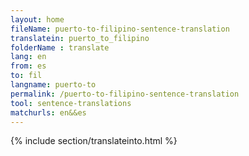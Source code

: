 ```yaml
---
layout: home
fileName: puerto-to-filipino-sentence-translation
translatein: puerto_to_filipino
folderName : translate
lang: en
from: es
to: fil
langname: puerto-to
permalink: /puerto-to-filipino-sentence-translation
tool: sentence-translations
matchurls: en&&es
---
```

{% include section/translateinto.html %}
